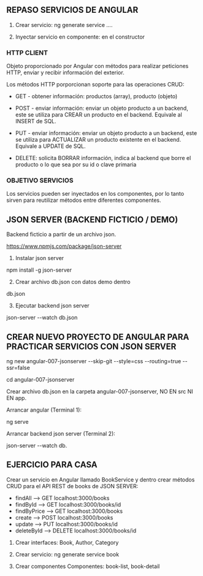 

## REPASO SERVICIOS DE ANGULAR

1. Crear servicio: ng generate service ....

2. Inyectar servicio en componente: en el constructor

### HTTP CLIENT

Objeto proporcionado por Angular con métodos para realizar peticiones HTTP, enviar y recibir información del exterior.

Los métodos HTTP porporcionan soporte para las operaciones CRUD:

* GET - obtener información: productos (array), producto (objeto)

* POST - enviar información: enviar un objeto producto a un backend, este se utiliza para CREAR un producto en el backend. Equivale al INSERT de SQL.

* PUT - enviar información: enviar un objeto producto a un backend, este se utiliza para ACTUALIZAR un producto existente en el backend. Equivale a UPDATE de SQL.

* DELETE: solicita BORRAR información, indica al backend que borre el producto o lo que sea por su id o clave primaria

### OBJETIVO SERVICIOS

Los servicios pueden ser inyectados en los componentes, por lo tanto sirven para reutilizar métodos entre diferentes componentes.


## JSON SERVER (BACKEND FICTICIO / DEMO)

Backend ficticio a partir de un archivo json.

https://www.npmjs.com/package/json-server

1. Instalar json server

npm install -g json-server

2. Crear archivo db.json con datos demo dentro

db.json

3. Ejecutar backend json server

json-server --watch db.json


## CREAR NUEVO PROYECTO DE ANGULAR PARA PRACTICAR SERVICIOS CON JSON SERVER

ng new angular-007-jsonserver --skip-git --style=css --routing=true --ssr=false

cd angular-007-jsonserver

Crear archivo db.json en la carpeta angular-007-jsonserver, NO EN src NI EN app.

Arrancar angular (Terminal 1):

ng serve

Arrancar backend json server (Terminal 2): 

json-server --watch db.

## EJERCICIO PARA CASA

Crear un servicio en Angular llamado BookService y dentro crear métodos CRUD para el API REST de books de JSON SERVER:

* findAll --> GET localhost:3000/books
* findById --> GET localhost:3000/books/id
* findByPrice --> GET localhost:3000/books
* create --> POST localhost:3000/books
* update --> PUT localhost:3000/books/id
* deleteById --> DELETE localhost:3000/books/id

1. Crear interfaces: Book, Author, Category

2. Crear servicio: ng generate service book

3. Crear componentes Componentes: book-list, book-detail